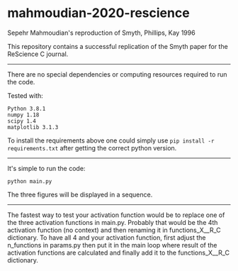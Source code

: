 # mahmoudian-2020-rescience
Sepehr Mahmoudian's reproduction of Smyth, Phillips, Kay 1996

This repository contains a successful replication of the Smyth paper for the ReScience C journal. 

---

There are no special dependencies or computing resources required to run the code.

Tested with:
```
Python 3.8.1
numpy 1.18
scipy 1.4  
matplotlib 3.1.3
```
To install the requirements above one could simply use ```pip install -r requirements.txt``` after getting the correct python version.

---

It's simple to run the code:
```
python main.py
```

The three figures will be displayed in a sequence.

---


The fastest way to test your activation function would be to replace one of the three activation functions in main.py. Probably that would be the 4th activation function (no context) and then renaming it in functions_X__R_C dictionary. To have all 4 and your activation function, first adjust the n_functions in params.py then put it in the main loop where result of the activation functions are calculated and finally add it to the functions_X__R_C dictionary.
